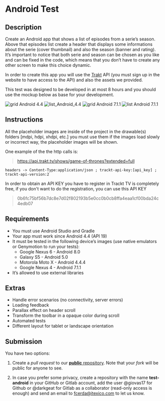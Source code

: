 # Android Test
## Description

Create an Android app that shows a list of episodes from a serie’s season. Above that episodes list create a header that displays some informations about the serie (cover thumbnail) and also the season (banner and rating). It’s important to notice that both serie and season can be chosen as you like and can be fixed in the code, which means that you don’t have to create any other screen to make this choice dynamic.

In order to create this app you will use the [Trakt](https://trakt.tv) API (you must sign up in the website to have access to the API) and also the assets we provided.

This test was designed to be developed in at most 8 hours and you should use the mockup below as base for your development.

![grid Android 4.4](/images/device-2015-10-08-131549.png)
![list_Android_4.4](/images/device-2015-10-08-131453.png)
![grid Android 7.1.1](/images/device-2015-10-08-132258.png)
![list Android 7.1.1](/images/device-2015-10-08-132332.png)

## Instructions

All the placeholder images are inside of the project in the drawable(s) folders [mdpi, hdpi, xhdpi, etc.] you must use them if the images load slowly or incorrect way, the placeholder images will be shown.

One example of the the http calls is:
>https://api.trakt.tv/shows/game-of-thrones?extended=full

``headers -> Content-Type:application/json ; trackt-api-key:[api_key] ; trackt-api-version:2``

In order to obtain an API KEY you have to register in Trackt TV is completely free, if you don't want to do the registration, you can use this API KEY

>0b6fc75bf56b7dc8e7d02f802193b5e0cc0b0cb8ffa4eaa1cf00bda24c4edb07

## Requirements
* You must use Android Studio and Gradle
* Your app must work since Android 4.4 (API 19)
* It must be tested in the following device’s images (use native emulators or Genymotion to run your tests):
  * Google Nexus 6 - Android 8.0
  * Galaxy S5 - Android 5.0
  * Motorola Moto X - Android 4.4.4
  * Google Nexus 4 - Android 7.1.1
* It’s allowed to use external libraries

## Extras

* Handle error scenarios (no connectivity, server errors)
* Loading feedback
* Parallax effect on header scroll
* Transform the toolbar in a opaque color during scroll
* Automated tests
* Different layout for tablet or landscape orientation

## Submission

You have two options:  

1) Create a _pull request_ to our [__public__ repository](https://github.com/itexico/android_test). Note that your *fork* will be public for anyone to see.

2) In case you prefer some privacy, create a repository with the name **test-android** in your GitHub or Gitlab account, add the user @giovas17 for Github or @darkgeat for Gitlab as a collaborator (read-only access is enough) and send an email to fcerda@itexico.com to let us know.
